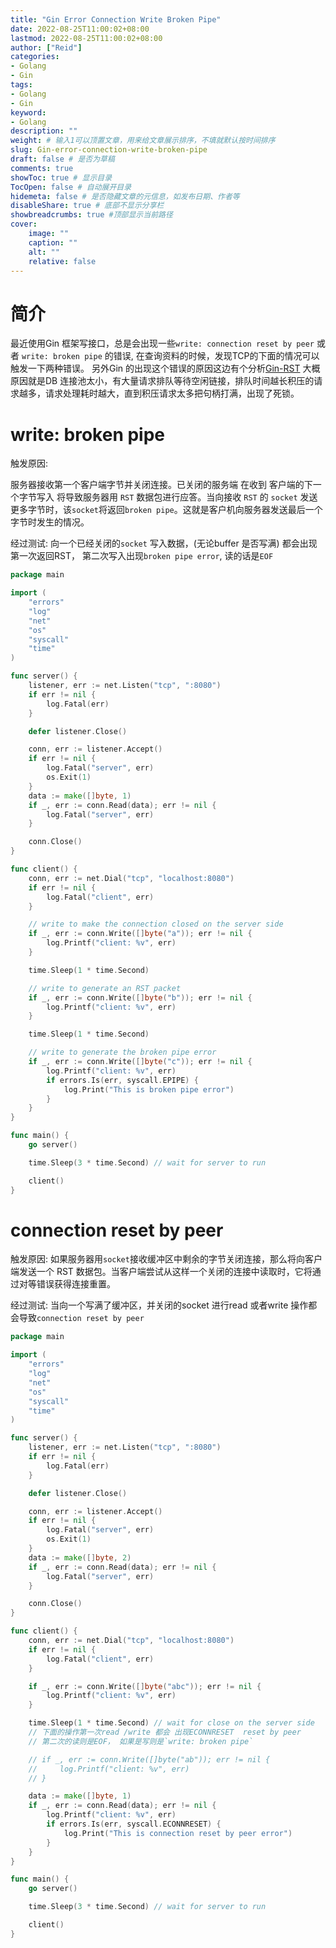 ```yaml
---
title: "Gin Error Connection Write Broken Pipe"
date: 2022-08-25T11:00:02+08:00
lastmod: 2022-08-25T11:00:02+08:00
author: ["Reid"]
categories: 
- Golang
- Gin
tags: 
- Golang
- Gin
keyword:
- Golang
description: ""
weight: # 输入1可以顶置文章，用来给文章展示排序，不填就默认按时间排序
slug: Gin-error-connection-write-broken-pipe
draft: false # 是否为草稿
comments: true
showToc: true # 显示目录
TocOpen: false # 自动展开目录
hidemeta: false # 是否隐藏文章的元信息，如发布日期、作者等
disableShare: true # 底部不显示分享栏
showbreadcrumbs: true #顶部显示当前路径
cover:
    image: ""
    caption: ""
    alt: ""
    relative: false
---
```


# 简介
最近使用Gin 框架写接口，总是会出现一些`write: connection reset by peer` 或者 `write: broken pipe` 的错误, 在查询资料的时候，发现TCP的下面的情况可以触发一下两种错误。
另外Gin 的出现这个错误的原因这边有个分析[Gin-RST](https://testerhome.com/articles/23296)
大概原因就是DB 连接池太小，有大量请求排队等待空闲链接，排队时间越长积压的请求越多，请求处理耗时越大，直到积压请求太多把句柄打满，出现了死锁。

# write: broken pipe
触发原因:

服务器接收第一个客户端字节并关闭连接。已关闭的服务端 在收到 客户端的下一个字节写入 将导致服务器用 `RST` 数据包进行应答。当向接收 `RST` 的 `socket` 发送更多字节时，该`socket`将返回`broken pipe`。这就是客户机向服务器发送最后一个字节时发生的情况。

经过测试:
向一个已经关闭的`socket` 写入数据，(无论buffer 是否写满) 都会出现第一次返回RST， 第二次写入出现`broken pipe error`, 读的话是`EOF`

```go
package main

import (
    "errors"
    "log"
    "net"
    "os"
    "syscall"
    "time"
)

func server() {
    listener, err := net.Listen("tcp", ":8080")
    if err != nil {
        log.Fatal(err)
    }

    defer listener.Close()

    conn, err := listener.Accept()
    if err != nil {
        log.Fatal("server", err)
        os.Exit(1)
    }
    data := make([]byte, 1)
    if _, err := conn.Read(data); err != nil {
        log.Fatal("server", err)
    }

    conn.Close()
}

func client() {
    conn, err := net.Dial("tcp", "localhost:8080")
    if err != nil {
        log.Fatal("client", err)
    }

    // write to make the connection closed on the server side
    if _, err := conn.Write([]byte("a")); err != nil {
        log.Printf("client: %v", err)
    }

    time.Sleep(1 * time.Second)

    // write to generate an RST packet
    if _, err := conn.Write([]byte("b")); err != nil {
        log.Printf("client: %v", err)
    }

    time.Sleep(1 * time.Second)

    // write to generate the broken pipe error
    if _, err := conn.Write([]byte("c")); err != nil {
        log.Printf("client: %v", err)
        if errors.Is(err, syscall.EPIPE) {
            log.Print("This is broken pipe error")
        }
    }
}

func main() {
    go server()

    time.Sleep(3 * time.Second) // wait for server to run

    client()
}

```

# connection reset by peer
触发原因:
如果服务器用`socket`接收缓冲区中剩余的字节关闭连接，那么将向客户端发送一个 RST 数据包。当客户端尝试从这样一个关闭的连接中读取时，它将通过对等错误获得连接重置。

经过测试: 当向一个写满了缓冲区，并关闭的socket 进行read 或者write 操作都会导致`connection reset by peer`


```go
package main

import (
    "errors"
    "log"
    "net"
    "os"
    "syscall"
    "time"
)

func server() {
    listener, err := net.Listen("tcp", ":8080")
    if err != nil {
        log.Fatal(err)
    }

    defer listener.Close()

    conn, err := listener.Accept()
    if err != nil {
        log.Fatal("server", err)
        os.Exit(1)
    }
    data := make([]byte, 2)
    if _, err := conn.Read(data); err != nil {
        log.Fatal("server", err)
    }

    conn.Close()
}

func client() {
    conn, err := net.Dial("tcp", "localhost:8080")
    if err != nil {
        log.Fatal("client", err)
    }

    if _, err := conn.Write([]byte("abc")); err != nil {
        log.Printf("client: %v", err)
    }

    time.Sleep(1 * time.Second) // wait for close on the server side
    // 下面的操作第一次read /write 都会 出现ECONNRESET  reset by peer
    // 第二次的读则是EOF， 如果是写则是`write: broken pipe`

    // if _, err := conn.Write([]byte("ab")); err != nil {
    //     log.Printf("client: %v", err)
    // }

    data := make([]byte, 1)
    if _, err := conn.Read(data); err != nil {
        log.Printf("client: %v", err)
        if errors.Is(err, syscall.ECONNRESET) {
            log.Print("This is connection reset by peer error")
        }
    }
}

func main() {
    go server()

    time.Sleep(3 * time.Second) // wait for server to run

    client()
}
```